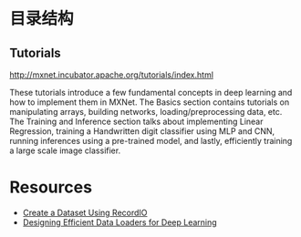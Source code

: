 # 目录结构
## Tutorials
http://mxnet.incubator.apache.org/tutorials/index.html

These tutorials introduce a few fundamental concepts in deep learning and how to implement them in MXNet. The Basics section contains tutorials on manipulating arrays, building networks, loading/preprocessing data, etc. The Training and Inference section talks about implementing Linear Regression, training a Handwritten digit classifier using MLP and CNN, running inferences using a pre-trained model, and lastly, efficiently training a large scale image classifier.

# Resources
- [Create a Dataset Using RecordIO](https://mxnet.incubator.apache.org/how_to/recordio.html?highlight=im2rec)
- [Designing Efficient Data Loaders for Deep Learning](https://mxnet.incubator.apache.org/architecture/note_data_loading.html)
